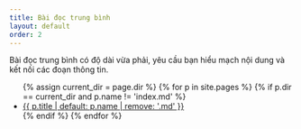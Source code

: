 ```yaml
---
title: Bài đọc trung bình
layout: default
order: 2
---
```


Bài đọc trung bình có độ dài vừa phải, yêu cầu bạn hiểu mạch nội dung và kết nối các đoạn thông tin.

<ul>
{% assign current_dir = page.dir %}
{% for p in site.pages %}
  {% if p.dir == current_dir and p.name != 'index.md' %}
    <li><a href="{{ p.url }}">{{ p.title | default: p.name | remove: '.md' }}</a></li>
  {% endif %}
{% endfor %}
</ul>